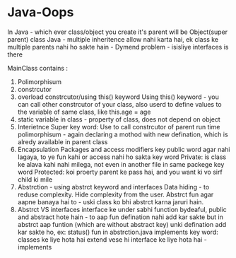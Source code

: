 # Java-Oops

In Java - which ever class/object you create it's parent will be Object(super parent) class
Java - multiple inheritence allow nahi karta hai, ek class ke multiple parents nahi ho sakte hain - Dymend problem - isisliye interfaces is there

MainClass contains :

1. Polimorphisum
2. constrcutor
3. overload constrcutor/using this() keyword
   Using this() keyword - you can call other constrcutor of your class, also userd to define values to the variable of same class, like this.age = age
4. static variable in class - property of class, does not depend on object
5. Interietnce
   Super key word: Use to call constrcutor of parent
   run time polimorphisum - again declaring a mothod with new defination, which is alredy available in parent class
6. Encapsulation
   Packages and access modifiers
   key public word agar nahi lagaya, to ye fun kahi or access nahi ho sakta
   key word Private: is class ke alava kahi nahi milega, not even in another file in same packege
   key word Protected: koi proerty parent ke pass hai, and you want ki vo sirf child ki mile
7. Abstrction - using abstrct keyword and interfaces
   Data hiding - to reduse complexity.
   Hide complexity from the user.
   Abstrct fun agar aapne banaya hai to - uski class ko bhi abstrct karna jaruri hain.
8. Abstrct VS interfaces
   interface ke under sabhi function bydeaful, public and abstract hote hain - to aap fun defination nahi add kar sakte
   but in abstrct aap funtion (which are without abstract key) unki defination add kar sakte ho, ex: status() fun in abstrction.java
   implements key word: classes ke liye hota hai extend vese hi interface ke liye hota hai - implements
